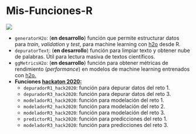 # Mis-Funciones-R

![](https://media1.giphy.com/media/xT9IgzoKnwFNmISR8I/giphy.gif)

- `generatorH2o`: (**en desarrollo**) función que permite estructurar datos para *train*, *validation* y *test*, para machine learning con [h2o](https://www.h2o.ai/) desde R.
- `depuratorText`: (**en desarrollo**) función para limpiar texto y obtener nube de palabras. Útil para lectura masiva de textos científicos.
- `ggMetricsH2o`: (**en desarrollo**) función para obtener métricas de rendimiento (*performance*) en modelos de machine learning entrenados con [h2o.](https://www.h2o.ai/)
- **Funciones [hackaton 2020:](https://content.magnetoempleos.com/hackaton)**
    - `depuradorR1_hack2020`: función para depurar datos del reto 1.
    - `depuradorR3_hack2020`: función para depurar datos del reto 3.
    - `modeladorR1_hack2020`: función para modelación del reto 1.
    - `modeladorR2_hack2020`: función para modelación del reto 2.
    - `modeladorR3_hack2020`: función para modelación del reto 3.
    - `predictorR1_hack2020`: función para predicciones del reto 1.
    - `modeladorR3_hack2020`: función para predicciones del reto 3.